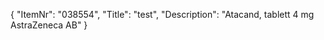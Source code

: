 {
  "ItemNr": "038554",
  "Title": "test",
  "Description": "Atacand, tablett 4 mg AstraZeneca AB"
}